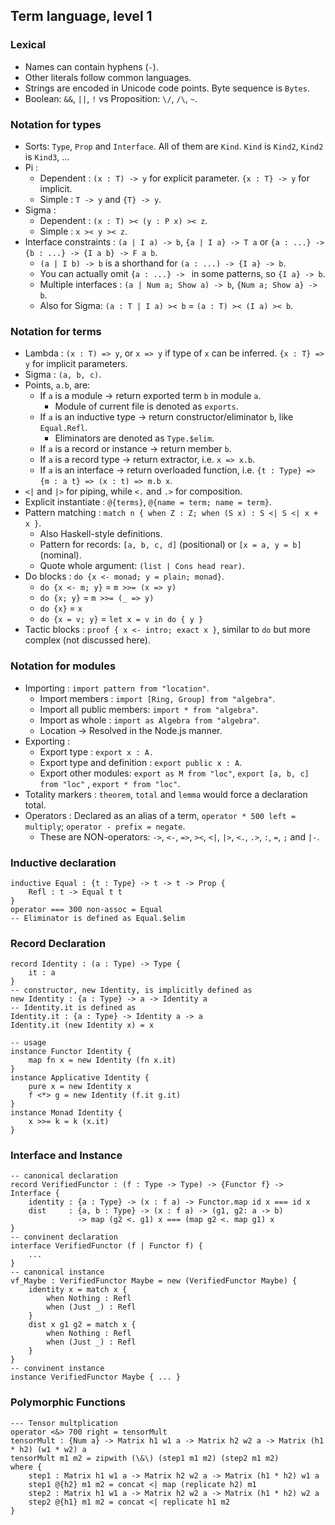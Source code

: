 ## Term language, level 1

### Lexical

- Names can contain hyphens (`-`).
- Other literals follow common languages.
- Strings are encoded in Unicode code points. Byte sequence is `Bytes`.
- Boolean: `&&`, `||`, `!` vs Proposition: `\/`, `/\`, `~`.

### Notation for types

- Sorts: `Type`, `Prop` and `Interface`. All of them are `Kind`. `Kind` is `Kind2`, `Kind2` is `Kind3`, ...
- Pi :
  - Dependent : `(x : T) -> y` for explicit parameter. `{x : T} -> y` for implicit.
  - Simple : `T -> y` and `{T} -> y`.
- Sigma :
  - Dependent : `(x : T) >< (y : P x) >< z`.
  - Simple : `x >< y >< z`.
- Interface constraints : `(a | I a) -> b`,  `{a | I a} -> T a` or `{a : ...} -> {b : ...} -> {I a b} -> F a b`.
  - `(a | I b) -> b` is a shorthand for `(a : ...) -> {I a} -> b`.
  - You can actually omit `{a : ...} -> ` in some patterns, so `{I a} -> b`.
  - Multiple interfaces : `(a | Num a; Show a) -> b`, `{Num a; Show a} -> b`.
  - Also for Sigma: `(a : T | I a) >< b` = `(a : T) >< (I a) >< b`.

### Notation for terms

- Lambda : `(x : T) => y`, or `x => y` if type of `x` can be inferred. `{x : T} => y` for implicit parameters.
- Sigma : `(a, b, c)`.
- Points, `a.b`, are:
  - If `a` is a module → return exported term `b` in module `a`.
    - Module of current file is denoted as `exports`.
  - If `a` is an inductive type → return constructor/eliminator `b`, like `Equal.Refl`.
    - Eliminators are denoted as `Type.$elim`.
  - If `a` is a record or instance → return member `b`.
  - If `a` is a record type → return extractor, i.e. `x => x.b`.
  - If `a` is an interface → return overloaded function, i.e. `{t : Type} => {m : a t} => (x : t) => m.b x`.
- `<|` and `|>` for piping, while `<.` and `.>` for composition.
- Explicit instantiate : `@{terms}`, `@{name = term; name = term}`.
- Pattern matching : `match n { when Z : Z; when (S x) : S <| S <| x + x }`.
  - Also Haskell-style definitions.
  - Pattern for records: `[a, b, c, d]` (positional) or `[x = a, y = b]` (nominal).
  - Quote whole argument: `(list | Cons head rear)`.
- Do blocks : `do {x <- monad; y = plain; monad}`.
  - `do {x <- m; y}` = `m >>= (x => y)`
  - `do {x; y}` = `m >>= (_ => y)`
  - `do {x}` = `x`
  - `do {x = v; y}` = `let x = v in do { y }`
- Tactic blocks : `proof { x <- intro; exact x }`, similar to `do` but more complex (not discussed here).

### Notation for modules

- Importing : `import pattern from "location"`.
  - Import members : `import [Ring, Group] from "algebra"`.
  - Import all public members: `import * from "algebra"`.
  - Import as whole : `import as Algebra from "algebra"`.
  - Location → Resolved in the Node.js manner.
- Exporting :
  - Export type : `export x : A.`
  - Export type and definition : `export public x : A`.
  - Export other modules: `export as M from "loc"`, `export [a, b, c] from "loc"` , `export * from "loc"`.
- Totality markers : `theorem`, `total` and `lemma` would force a declaration total.
- Operators : Declared as an alias of a term, `operator * 500 left = multiply`; `operator - prefix = negate`.
  - These are NON-operators: `->`, `<-`, `=>`, `><`, `<|`, `|>`, `<.`, `.>`, `:`, `=`, `;` and `|-`.

### Inductive declaration

```
inductive Equal : {t : Type} -> t -> t -> Prop {
    Refl : t -> Equal t t
}
operator === 300 non-assoc = Equal
-- Eliminator is defined as Equal.$elim
```

### Record Declaration

```
record Identity : (a : Type) -> Type {
    it : a
}
-- constructor, new Identity, is implicitly defined as
new Identity : {a : Type} -> a -> Identity a
-- Identity.it is defined as
Identity.it : {a : Type} -> Identity a -> a
Identity.it (new Identity x) = x

-- usage
instance Functor Identity {
    map fn x = new Identity (fn x.it)
}
instance Applicative Identity {
    pure x = new Identity x
    f <*> g = new Identity (f.it g.it)
}
instance Monad Identity {
    x >>= k = k (x.it)
}
```

### Interface and Instance

```
-- canonical declaration
record VerifiedFunctor : (f : Type -> Type) -> {Functor f} -> Interface {
    identity : {a : Type} -> (x : f a) -> Functor.map id x === id x
    dist     : {a, b : Type} -> (x : f a) -> (g1, g2: a -> b)
               -> map (g2 <. g1) x === (map g2 <. map g1) x
}
-- convinent declaration
interface VerifiedFunctor (f | Functor f) {
    ...
}
-- canonical instance
vf_Maybe : VerifiedFunctor Maybe = new (VerifiedFunctor Maybe) {
    identity x = match x {
        when Nothing : Refl
        when (Just _) : Refl
    }
    dist x g1 g2 = match x {
        when Nothing : Refl
        when (Just _) : Refl
    }
}
-- convinent instance
instance VerifiedFunctor Maybe { ... }
```

### Polymorphic Functions

```
--- Tensor multplication
operator <&> 700 right = tensorMult
tensorMult : {Num a} -> Matrix h1 w1 a -> Matrix h2 w2 a -> Matrix (h1 * h2) (w1 * w2) a
tensorMult m1 m2 = zipwith (\&\) (step1 m1 m2) (step2 m1 m2)
where {
    step1 : Matrix h1 w1 a -> Matrix h2 w2 a -> Matrix (h1 * h2) w1 a
    step1 @{h2} m1 m2 = concat <| map (replicate h2) m1
    step2 : Matrix h1 w1 a -> Matrix h2 w2 a -> Matrix (h1 * h2) w2 a
    step2 @{h1} m1 m2 = concat <| replicate h1 m2
}
```

